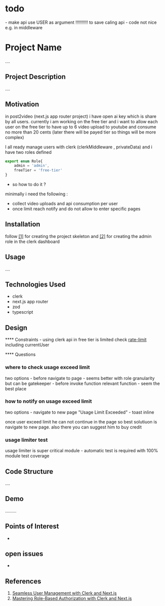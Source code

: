 <h1>todo</h1>
- make api use USER as argument !!!!!!!!!! to save caling api
- code not nice e.g. in middleware

<h1>Project Name</h1>
....

<h2>Project Description</h2>
....

<h2>Motivation</h2> 
in post2video (next.js app router project) i have open ai key which is share by all users. currently i am working on the free tier and i want to allow each user on the free tier to have up to 6 video upload to youtube and consume no more than 20 cents (later there will be payed tier so things will be more complex) 

I all ready manage users with clerk (clerkMiddleware , privateData) and i have two roles defined

```ts
export enum Role{
    admin = 'admin',
    freeTier = 'free-tier'
}
```

- so how to do it ?

minimally i need the following :
- collect video uploads and api consumption per user
- once limit reach notify and do not allow to enter specific pages

<h2>Installation</h2>

follow <a href='#ref1'>[1]</a> for creating the project skeleton
and <a href='#ref2'>[2]</a> for creating the admin role in the clerk dashboard

<h2>Usage</h2>
....

<h2>Technologies Used</h2>
<ul>
<li>clerk</li>
<li>next.js app router</li>
<li>zod</li>
<li>typescript</li>
</ul>

<h2>Design</h2>
**** Constraints
- using clerk api in free tier is limited check <a href='https://clerk.com/docs/backend-requests/resources/rate-limits'>rate-limit</a> including currentUser  


**** Questions

<h3>where to check usage exceed limit</h3>
two options
- before navigate to page - seems better with role granularity but can be gatekeeper
- before invoke function relevant function - seem the best place

<h3>how to notify on usage exceed limit</h3>
two options
- navigate to new page "Usage Limit Exceeded"
- toast inline

once user exceed limit he can not continue in the page so best solutiuon is navigate to new page. also there you can suggest him to buy credit 

<h3>usage limiter test</h3>
usage limiter is super critical module - automatic test is required with 100% module test coverage

<h2>Code Structure</h2>
....


<h2>Demo</h2>
.........

<h2>Points of Interest</h2>
<ul>
    <li></li>
</ul>

<h2>open issues</h2>
<ul>
    <li></li>
</ul>


<h2>References</h2>
<ol>
<li id='ref1'><a href='https://youtu.be/5zE_c5kDDDs?si=qwxnm54ILEVbTYR6'> Seamless User Management with Clerk and Next.js </a></li>
<li id='ref2'><a href='https://youtu.be/JCnEFJbNyws?si=fSbTNLC0DcKwmUeo'> Mastering Role-Based Authorization with Clerk and Next.js </a></li>
</ol>
